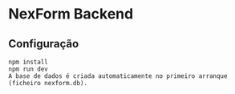# NexForm Backend

## Configuração

```
npm install
npm run dev
A base de dados é criada automaticamente no primeiro arranque (ficheiro nexform.db).
```
